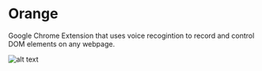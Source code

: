 # Orange
Google Chrome Extension that uses voice recogintion to record and control DOM elements on any webpage. 

![alt text](https://i.imgur.com/GQe8Lh0.png)
